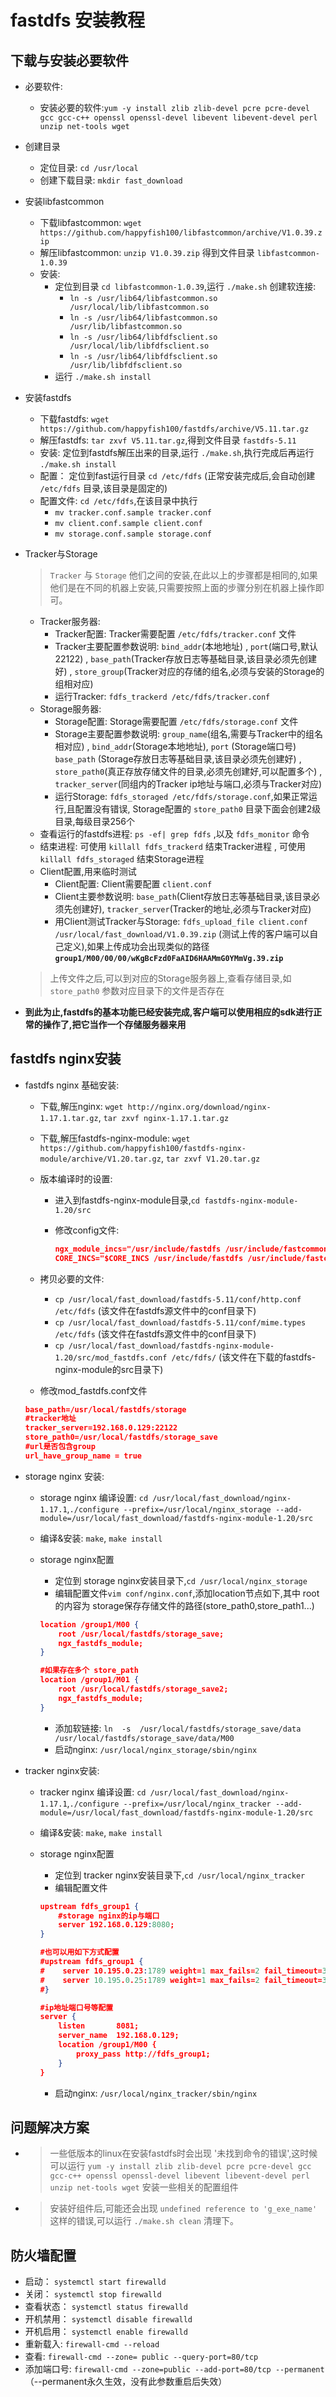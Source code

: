 # fastdfs 安装教程

## 下载与安装必要软件

- 必要软件:
  - 安装必要的软件:`yum -y install zlib zlib-devel pcre pcre-devel gcc gcc-c++ openssl openssl-devel libevent libevent-devel perl unzip net-tools wget`

- 创建目录
  
  - 定位目录: `cd /usr/local`
  - 创建下载目录: `mkdir fast_download`

- 安装libfastcommon
  
  - 下载libfastcommon: `wget https://github.com/happyfish100/libfastcommon/archive/V1.0.39.zip`
  - 解压libfastcommon: `unzip V1.0.39.zip` 得到文件目录 `libfastcommon-1.0.39`
  - 安装:
    - 定位到目录 `cd libfastcommon-1.0.39`,运行 `./make.sh`
    创建软连接:
      - `ln -s /usr/lib64/libfastcommon.so /usr/local/lib/libfastcommon.so`
      - `ln -s /usr/lib64/libfastcommon.so /usr/lib/libfastcommon.so`
      - `ln -s /usr/lib64/libfdfsclient.so /usr/local/lib/libfdfsclient.so`
      - `ln -s /usr/lib64/libfdfsclient.so /usr/lib/libfdfsclient.so`
    - 运行 `./make.sh install`

- 安装fastdfs

  - 下载fastdfs: `wget https://github.com/happyfish100/fastdfs/archive/V5.11.tar.gz`
  - 解压fastdfs: `tar zxvf V5.11.tar.gz`,得到文件目录 `fastdfs-5.11`
  - 安装: 定位到fastdfs解压出来的目录,运行 `./make.sh`,执行完成后再运行 `./make.sh install`
  - 配置： 定位到fast运行目录 `cd /etc/fdfs` (正常安装完成后,会自动创建 `/etc/fdfs` 目录,该目录是固定的)
  - 配置文件: `cd /etc/fdfs`,在该目录中执行
    - `mv tracker.conf.sample tracker.conf`
    - `mv client.conf.sample client.conf`
    - `mv storage.conf.sample storage.conf`
  
- Tracker与Storage
  > `Tracker` 与 `Storage` 他们之间的安装,在此以上的步骤都是相同的,如果他们是在不同的机器上安装,只需要按照上面的步骤分别在机器上操作即可。
  - Tracker服务器:
    - Tracker配置: Tracker需要配置 `/etc/fdfs/tracker.conf` 文件
    - Tracker主要配置参数说明: `bind_addr`(本地地址) , `port`(端口号,默认22122) , `base_path`(Tracker存放日志等基础目录,该目录必须先创建好) , `store_group`(Tracker对应的存储的组名,必须与安装的Storage的组相对应)
    - 运行Tracker: `fdfs_trackerd /etc/fdfs/tracker.conf`
  - Storage服务器:
    - Storage配置: Storage需要配置 `/etc/fdfs/storage.conf` 文件
    - Storage主要配置参数说明: `group_name`(组名,需要与Tracker中的组名相对应) , `bind_addr`(Storage本地地址), `port` (Storage端口号) `base_path` (Storage存放日志等基础目录,该目录必须先创建好) , `store_path0`(真正存放存储文件的目录,必须先创建好,可以配置多个) , `tracker_server`(同组内的Tracker ip地址与端口,必须与Tracker对应)
    - 运行Storage: `fdfs_storaged /etc/fdfs/storage.conf`,如果正常运行,且配置没有错误, Storage配置的 `store_path0` 目录下面会创建2级目录,每级目录256个
  - 查看运行的fastdfs进程: `ps -ef| grep fdfs` ,以及 `fdfs_monitor` 命令
  - 结束进程: 可使用 `killall fdfs_trackerd` 结束Tracker进程 , 可使用 `killall fdfs_storaged` 结束Storage进程
  - Client配置,用来临时测试
    - Client配置: Client需要配置 `client.conf`
    - Client主要参数说明:  `base_path`(Client存放日志等基础目录,该目录必须先创建好), `tracker_server`(Tracker的地址,必须与Tracker对应)
    - 用Client测试Tracker与Storage: `fdfs_upload_file client.conf /usr/local/fast_download/V1.0.39.zip` (测试上传的客户端可以自己定义),如果上传成功会出现类似的路径  **`group1/M00/00/00/wKgBcFzd0FaAID6HAAMmG0YMmVg.39.zip`**
  
  > 上传文件之后,可以到对应的Storage服务器上,查看存储目录,如 `store_path0` 参数对应目录下的文件是否存在

- **到此为止,fastdfs的基本功能已经安装完成,客户端可以使用相应的sdk进行正常的操作了,把它当作一个存储服务器来用**

## fastdfs nginx安装

- fastdfs nginx 基础安装:
  - 下载,解压nginx: `wget http://nginx.org/download/nginx-1.17.1.tar.gz`, `tar zxvf nginx-1.17.1.tar.gz`
  - 下载,解压fastdfs-nginx-module: `wget https://github.com/happyfish100/fastdfs-nginx-module/archive/V1.20.tar.gz`, `tar zxvf V1.20.tar.gz`
  - 版本编译时的设置:
    - 进入到fastdfs-nginx-module目录,`cd fastdfs-nginx-module-1.20/src`
    - 修改config文件:

      ```json
      ngx_module_incs="/usr/include/fastdfs /usr/include/fastcommon/"
      CORE_INCS="$CORE_INCS /usr/include/fastdfs /usr/include/fastcommon/"
      ```

  - 拷贝必要的文件:
    - `cp /usr/local/fast_download/fastdfs-5.11/conf/http.conf /etc/fdfs` (该文件在fastdfs源文件中的conf目录下)
    - `cp /usr/local/fast_download/fastdfs-5.11/conf/mime.types /etc/fdfs` (该文件在fastdfs源文件中的conf目录下)
    - `cp /usr/local/fast_download/fastdfs-nginx-module-1.20/src/mod_fastdfs.conf /etc/fdfs/` (该文件在下载的fastdfs-nginx-module的src目录下)
  - 修改mod_fastdfs.conf文件

  ```json
  base_path=/usr/local/fastdfs/storage
  #tracker地址
  tracker_server=192.168.0.129:22122
  store_path0=/usr/local/fastdfs/storage_save
  #url是否包含group
  url_have_group_name = true
  ```

- storage nginx 安装:
  - storage nginx 编译设置: `cd /usr/local/fast_download/nginx-1.17.1`,`./configure --prefix=/usr/local/nginx_storage --add-module=/usr/local/fast_download/fastdfs-nginx-module-1.20/src`
  - 编译&安装: `make`, `make install`
  - storage nginx配置
    - 定位到 storage nginx安装目录下,`cd /usr/local/nginx_storage`
    - 编辑配置文件`vim conf/nginx.conf`,添加location节点如下,其中 root的内容为 storage保存存储文件的路径(store_path0,store_path1...)

    ``` json
    location /group1/M00 {
        root /usr/local/fastdfs/storage_save;
        ngx_fastdfs_module;
    }

    #如果存在多个 store_path
    location /group1/M01 {
        root /usr/local/fastdfs/storage_save2;
        ngx_fastdfs_module;
    }
    ```

    - 添加软链接: `ln  -s  /usr/local/fastdfs/storage_save/data /usr/local/fastdfs/storage_save/data/M00`
    - 启动nginx: `/usr/local/nginx_storage/sbin/nginx`
  
- tracker nginx安装:
  - tracker nginx 编译设置: `cd /usr/local/fast_download/nginx-1.17.1`,`./configure --prefix=/usr/local/nginx_tracker --add-module=/usr/local/fast_download/fastdfs-nginx-module-1.20/src`
  - 编译&安装: `make`, `make install`
  - storage nginx配置
    - 定位到 tracker nginx安装目录下,`cd /usr/local/nginx_tracker`
    - 编辑配置文件

    ``` json
    upstream fdfs_group1 {
        #storage nginx的ip与端口
        server 192.168.0.129:8080;
    }

    #也可以用如下方式配置
    #upstream fdfs_group1 {
    #    server 10.195.0.23:1789 weight=1 max_fails=2 fail_timeout=30s;
    #    server 10.195.0.25:1789 weight=1 max_fails=2 fail_timeout=30s;
    #}

    #ip地址端口号等配置
    server {
        listen       8081;
        server_name  192.168.0.129;
        location /group1/M00 {
            proxy_pass http://fdfs_group1;
        }
    }

    ```

    - 启动nginx: `/usr/local/nginx_tracker/sbin/nginx`

## 问题解决方案

- > 一些低版本的linux在安装fastdfs时会出现 '未找到命令的错误',这时候可以运行 `yum -y install zlib zlib-devel pcre pcre-devel gcc gcc-c++ openssl openssl-devel libevent libevent-devel perl unzip net-tools wget` 安装一些相关的配置组件

- > 安装好组件后,可能还会出现 `undefined reference to 'g_exe_name'` 这样的错误,可以运行 `./make.sh clean` 清理下。

## 防火墙配置

- 启动： `systemctl start firewalld`
- 关闭： `systemctl stop firewalld`
- 查看状态： `systemctl status firewalld`
- 开机禁用： `systemctl disable firewalld`
- 开机启用： `systemctl enable firewalld`
- 重新载入:  `firewall-cmd --reload`
- 查看:  `firewall-cmd --zone= public --query-port=80/tcp`
- 添加端口号:  `firewall-cmd --zone=public --add-port=80/tcp --permanent`    （--permanent永久生效，没有此参数重启后失效）

